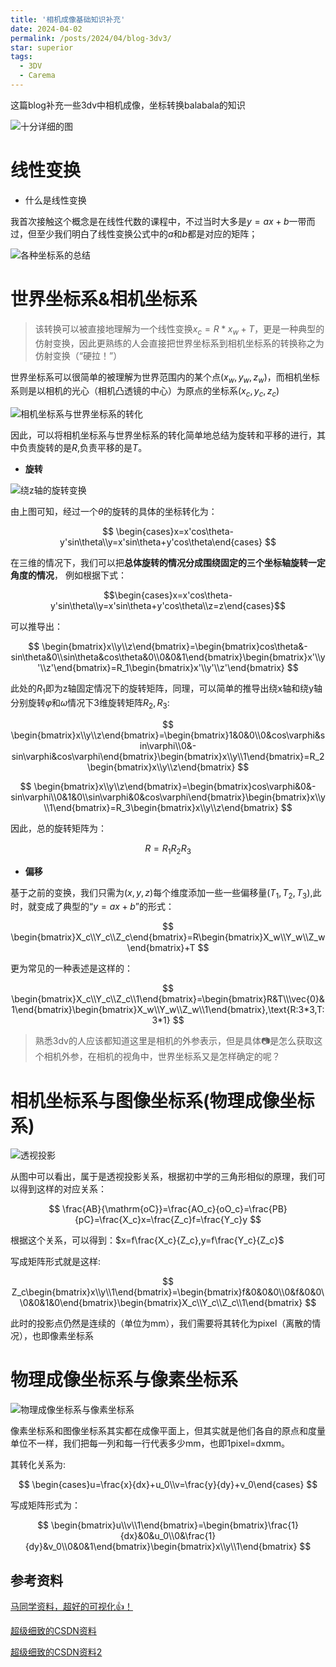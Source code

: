 ```yaml
---
title: '相机成像基础知识补充'
date: 2024-04-02
permalink: /posts/2024/04/blog-3dv3/
star: superior
tags:
  - 3DV
  - Carema
---
```




这篇blog补充一些3dv中相机成像，坐标转换balabala的知识

![十分详细的图](/images/blog/Blog3dv/3dv3/image-14.png)

# 线性变换

* 什么是线性变换

我首次接触这个概念是在线性代数的课程中，不过当时大多是$y = ax+b$一带而过，但至少我们明白了线性变换公式中的$a$和$b$都是对应的矩阵；

![各种坐标系的总结](/images/blog/Blog3dv/3dv3/image-13.png)

# 世界坐标系&相机坐标系

> 该转换可以被直接地理解为一个线性变换$x_{c} = R * x_{w} + T$，更是一种典型的仿射变换，因此更熟练的人会直接把世界坐标系到相机坐标系的转换称之为仿射变换（“硬拉！”）

世界坐标系可以很简单的被理解为世界范围内的某个点$(x_{w},y_{w},z_{w})$，而相机坐标系则是以相机的光心（相机凸透镜的中心）为原点的坐标系$(x_{c},y_{c},z_{c})$

![相机坐标系与世界坐标系的转化](/images/blog/Blog3dv/3dv3/image-15.png)

因此，可以将相机坐标系与世界坐标系的转化简单地总结为旋转和平移的进行，其中负责旋转的是$R$,负责平移的是$T$。

* **旋转**

![绕z轴的旋转变换](/images/blog/Blog3dv/3dv3/image-16.png)

由上图可知，经过一个$\theta$的旋转的具体的坐标转化为：

$$
\begin{cases}x=x'cos\theta-y'sin\theta\\y=x'sin\theta+y'cos\theta\end{cases}
$$

在三维的情况下，我们可以把**总体旋转的情况分成围绕固定的三个坐标轴旋转一定角度的情况**，
例如根据下式：

$$\begin{cases}x=x'cos\theta-y'sin\theta\\y=x'sin\theta+y'cos\theta\\z=z\end{cases}$$

可以推导出：

$$
\begin{bmatrix}x\\y\\z\end{bmatrix}=\begin{bmatrix}cos\theta&-sin\theta&0\\sin\theta&cos\theta&0\\0&0&1\end{bmatrix}\begin{bmatrix}x'\\y'\\z'\end{bmatrix}=R_1\begin{bmatrix}x'\\y'\\z'\end{bmatrix}
$$

此处的$R_{1}$即为z轴固定情况下的旋转矩阵，同理，可以简单的推导出绕x轴和绕y轴分别旋转$\varphi$和$\omega$情况下3维旋转矩阵$R_{2},R_{3}$:

$$
\begin{bmatrix}x\\y\\z\end{bmatrix}=\begin{bmatrix}1&0&0\\0&cos\varphi&sin\varphi\\0&-sin\varphi&cos\varphi\end{bmatrix}\begin{bmatrix}x\\y\\1\end{bmatrix}=R_2\begin{bmatrix}x\\y\\z\end{bmatrix}
$$

$$
\begin{bmatrix}x\\y\\z\end{bmatrix}=\begin{bmatrix}cos\varphi&0&-sin\varphi\\0&1&0\\sin\varphi&0&cos\varphi\end{bmatrix}\begin{bmatrix}x\\y\\1\end{bmatrix}=R_3\begin{bmatrix}x\\y\\z\end{bmatrix}
$$

因此，总的旋转矩阵为：

$$
R = R_{1}R_{2}R_{3}
$$

* **偏移**

基于之前的变换，我们只需为$(x,y,z)$每个维度添加一些一些偏移量$(T_{1},T_{2},T_{3})$,此时，就变成了典型的“$y=ax+b$”的形式：

$$
\begin{bmatrix}X_c\\Y_c\\Z_c\end{bmatrix}=R\begin{bmatrix}X_w\\Y_w\\Z_w\end{bmatrix}+T
$$

更为常见的一种表述是这样的：

$$
\begin{bmatrix}X_c\\Y_c\\Z_c\\1\end{bmatrix}=\begin{bmatrix}R&T\\\vec{0}&1\end{bmatrix}\begin{bmatrix}X_w\\Y_w\\Z_w\\1\end{bmatrix},\text{R:3*3,T:3*1}
$$

> 熟悉3dv的人应该都知道这里是相机的外参表示，但是具体📷是怎么获取这个相机外参，在相机的视角中，世界坐标系又是怎样确定的呢？

# 相机坐标系与图像坐标系(物理成像坐标系)

![透视投影](/images/blog/Blog3dv/3dv3/image-9.png)

从图中可以看出，属于是透视投影关系，根据初中学的三角形相似的原理，我们可以得到这样的对应关系：

$$
\frac{AB}{\mathrm{oC}}=\frac{AO_c}{oO_c}=\frac{PB}{pC}=\frac{X_c}x=\frac{Z_c}f=\frac{Y_c}y
$$

根据这个关系，可以得到：$x=f\frac{X_c}{Z_c},y=f\frac{Y_c}{Z_c}$

写成矩阵形式就是这样:

$$
Z_c\begin{bmatrix}x\\y\\1\end{bmatrix}=\begin{bmatrix}f&0&0&0\\0&f&0&0\\0&0&1&0\end{bmatrix}\begin{bmatrix}X_c\\Y_c\\Z_c\\1\end{bmatrix}
$$

此时的投影点仍然是连续的（单位为mm），我们需要将其转化为pixel（离散的情况），也即像素坐标系

# 物理成像坐标系与像素坐标系

![物理成像坐标系与像素坐标系](/images/blog/Blog3dv/3dv3/image-10.png)

像素坐标系和图像坐标系其实都在成像平面上，但其实就是他们各自的原点和度量单位不一样，我们把每一列和每一行代表多少mm，也即1pixel=dxmm。

其转化关系为:

$$
\begin{cases}u=\frac{x}{dx}+u_0\\v=\frac{y}{dy}+v_0\end{cases}
$$

写成矩阵形式为：

$$
\begin{bmatrix}u\\v\\1\end{bmatrix}=\begin{bmatrix}\frac{1}{dx}&0&u_0\\0&\frac{1}{dy}&v_0\\0&0&1\end{bmatrix}\begin{bmatrix}x\\y\\1\end{bmatrix}
$$





## 参考资料

[马同学资料，超好的可视化👍！](https://www.matongxue.com/madocs/244/)

[超级细致的CSDN资料](https://blog.csdn.net/lyhbkz/article/details/82254069)

[超级细致的CSDN资料2](https://blog.csdn.net/MengYa_Dream/article/details/120233806)